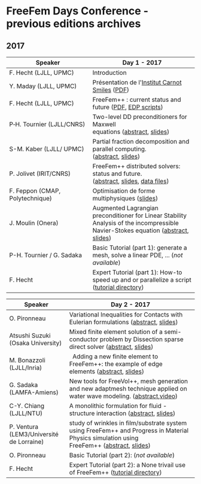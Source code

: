 # FreeFem Days Conference - previous editions archives

## 2017

|	Speaker	|	Day 1 - 2017	|
|	 ------------- 	|	 ------------- 	|
|	F. Hecht (LJLL, UPMC)	|	Introduction |
|	Y. Maday (LJLL, UPMC) 	|	Présentation de l'[Institut Carnot Smiles](http://www.carnot-smiles.fr/) ([PDF](https://github.com/FreeFem/FreeFem-days/blob/master/2017/pdf/YM.pdf))|
|	F. Hecht (LJLL, UPMC) 	|	FreeFem++ : current status and future ([PDF](https://github.com/FreeFem/FreeFem-days/blob/master/2017/FH/FH.pdf), [EDP scripts](https://github.com/FreeFem/FreeFem-days/tree/master/2017/FH/edp))	|
|	P&#x2011;H.&#160;Tournier (LJLL/CNRS)	|	Two-level DD preconditioners for Maxwell equations ([abstract](https://github.com/FreeFem/FreeFem-days/blob/master/2017/pdf/PHT.pdf), [slides](https://github.com/FreeFem/FreeFem-days/blob/master/2017/pdf/C-PHT.pdf)) |
|	S-M. Kaber (LJLL/ UPMC)	|	Partial fraction decomposition and parallel computing. ([abstract](https://github.com/FreeFem/FreeFem-days/blob/master/2017/pdf/SMK.pdf), [slides](https://github.com/FreeFem/FreeFem-days/blob/master/2017/pdf/C-SMK.pdf))	|
|	P. Jolivet (IRIT/CNRS)	|	FreeFem++ distributed solvers: status and future. ([abstract](https://github.com/FreeFem/FreeFem-days/blob/master/2017/pdf/PJ.pdf), [slides](https://github.com/FreeFem/FreeFem-days/blob/master/2017/pdf/C-PJ.pdf), [data files](https://github.com/FreeFem/FreeFem-days/tree/master/2017/PJ))	|
|	F. Feppon (CMAP, Polytechnique)	|	Optimisation de forme multiphysiques ([slides](https://github.com/FreeFem/FreeFem-days/blob/master/2017/pdf/FF.pdf))	|
|	J. Moulin (Onera)	|	Augmented Lagrangian preconditioner for Linear Stability Analysis of the incompressible Navier-Stokes equation ([abstract](https://github.com/FreeFem/FreeFem-days/blob/master/2017/pdf/JM.pdf), [slides](https://github.com/FreeFem/FreeFem-days/blob/master/2017/pdf/C-JM.pdf))	|
|	P-H. Tournier / G. Sadaka	|	Basic Tutorial (part 1): generate a mesh, solve a linear PDE, ... (_not available_)	|
|	F. Hecht	|	Expert Tutorial (part 1): How-to speed up and or parallelize a script ([tutorial directory](https://github.com/FreeFem/FreeFem-days/tree/master/2017/Tuto-Expert))	|

|	Speaker	|	Day 2 - 2017	|
|	 ------------- 	|	 ------------- 	|
|	O. Pironneau	|	Variational Inequalities for Contacts with Eulerian formulations ([abstract](https://github.com/FreeFem/FreeFem-days/blob/master/2017/pdf/OP.pdf), [slides](https://github.com/FreeFem/FreeFem-days/blob/master/2017/pdf/C-OP.pdf))	|
|	Atsushi Suzuki<br>(Osaka University)	|	Mixed finite element solution of a semi-conductor problem by Dissection sparse direct solver ([abstract](https://github.com/FreeFem/FreeFem-days/blob/master/2017/pdf/AS.pdf), [slides](https://github.com/FreeFem/FreeFem-days/blob/master/2017/pdf/C-AS.pdf))	|
|	M. Bonazzoli<br>(LJLL/Inria)	|	  Adding a new finite element to FreeFem++: the example of edge elements ([abstract](https://github.com/FreeFem/FreeFem-days/blob/master/2017/pdf/MB.pdf), [slides](https://github.com/FreeFem/FreeFem-days/blob/master/2017/pdf/C-MB.pdf))	|
|	G. Sadaka<br>(LAMFA-Amiens)	|	New tools for FreeVol++, mesh generation and new adaptmesh technique applied on water wave modeling. ([abstract](https://github.com/FreeFem/FreeFem-days/blob/master/2017/pdf/GS.pdf),[video](https://github.com/FreeFem/FreeFem-days/blob/master/2017/pdf/GS.mp4))	|
|	C-Y. Chiang<br>(LJLL/NTU) 	|	A monolithic formulation for fluid - structure interaction ([abstract](https://github.com/FreeFem/FreeFem-days/blob/master/2017/pdf/CCY.pdf), [slides](https://github.com/FreeFem/FreeFem-days/blob/master/2017/pdf/C-CCY.pdf))	|
|	P. Ventura<br>(LEM3/Université de Lorraine)  	|	study of wrinkles in film/substrate system using FreeFem++ and Progress in Material Physics simulation using FreeFem++ ([abstract](https://github.com/FreeFem/FreeFem-days/blob/master/2017/pdf/PV.pdf), [slides](https://github.com/FreeFem/FreeFem-days/blob/master/2017/pdf/C-PV.pdf))	|
|	O. Pironneau |	Basic Tutorial (part 2): (_not available_)	|
|	F. Hecht |	Expert Tutorial (part 2): a None trivail use of FreeFem++ ([tutorial directory](https://github.com/FreeFem/FreeFem-days/tree/master/2017/Tuto-Expert2)) |
